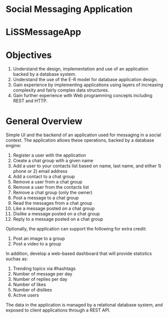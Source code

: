 # Social Messaging Application
# LiSSMessageApp

# Objectives
1. Understand the design, implementation and use of an application backed by a database system.
2. Understand the use of the E-R model for database application design.
3. Gain experience by implementing applications using layers of increasing complexity and fairly complex data structures.
4. Gain further experience with Web programming concepts including REST and HTTP.

# General Overview
Simple UI and the backend of an application used for messaging in a social context. The application allows these operations, backed by a database engine:
   1. Register a user with the application
   2. Create a chat group with a given name
   3. Add a user to your contacts list based on name, last name, and either 1) phone or 2) email address
   4. Add a contact to a chat group
   5. Remove a user from a chat group
   6. Remove a user from the contacts list
   7. Remove a chat group (only the owner)
   8. Post a message to a chat group
   9. Read the messages from a chat group
   10. Like a message posted on a chat group
   11. Dislike a message posted on a chat group
   12. Reply to a message posted on a chat group

Optionally, the application can support the following for extra credit:
   1. Post an image to a group
   2. Post a video to a group
   
In addition, develop a web-based dashboard that will provide statistics suchas as:
   1. Trending topics via #hashtags
   2. Number of message per day
   3. Number of replies per day
   4. Number of likes
   5. Number of dislikes
   6. Active users
   
The data in the application is managed by a relational database system, and exposed to client
applications through a REST API. 

